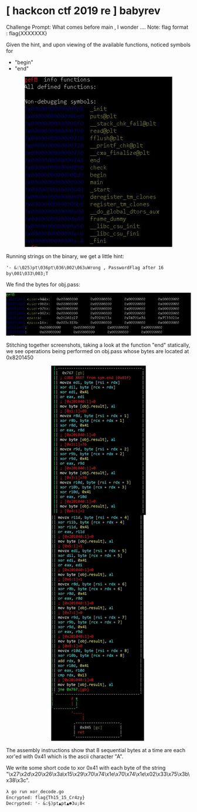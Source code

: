 # [ hackcon ctf 2019 re ] babyrev

Challenge Prompt: What comes before main , I wonder .... Note: flag format : flag{XXXXXXX}

Given the hint, and upon viewing of the available functions, noticed symbols for

+ "begin"
+ "end"

<p align="center"> <img src="./babyrev_functions.JPG" > </p>

Running strings on the binary, we get a little hint:

```
'- &:\025)pt\036pt\036\002\063uWrong , PasswordFlag after 16 by\001\033\003;T
```

We find the bytes for obj.pass:

<p align="center"> <img src="./babyrev_pass.JPG" > </p>

Stitching together screenshots, taking a look at the function "end" statically, we see operations being performed on obj.pass whose bytes are located at 0x8201450

<p align="center"> <img src="./babyrev_end.JPG" > </p>

The assembly instructions show that 8 sequential bytes at a time are each xor'ed with 0x41 which is the ascii character "A".

We write some short code to xor 0x41 with each byte of the string "\x27\x2d\x20\x26\x3a\x15\x29\x70\x74\x1e\x70\x74\x1e\x02\x33\x75\x3b\x38\x3c".

```
λ go run xor_decode.go
Encrypted: flag{Th15_15_Cr4zy}
Decrypted: '- &:§)pt▲pt▲☻3u;8<
```
